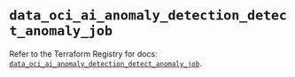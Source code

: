 # `data_oci_ai_anomaly_detection_detect_anomaly_job`

Refer to the Terraform Registry for docs: [`data_oci_ai_anomaly_detection_detect_anomaly_job`](https://registry.terraform.io/providers/oracle/oci/6.37.0/docs/data-sources/ai_anomaly_detection_detect_anomaly_job).
